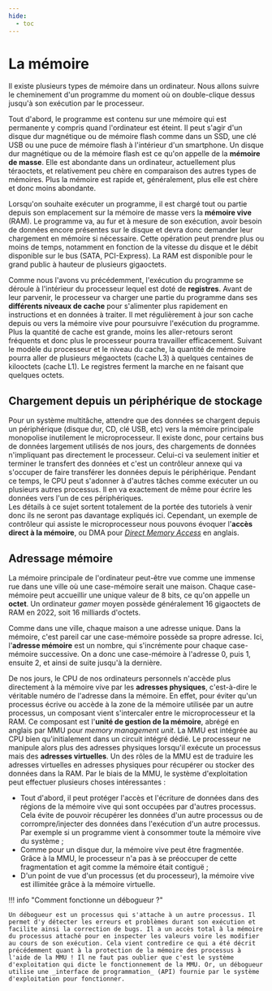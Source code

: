 ```yaml
---
hide:
  - toc
---
```


# La mémoire
Il existe plusieurs types de mémoire dans un ordinateur. Nous allons suivre le cheminement d'un programme du moment où on double-clique dessus jusqu'à son exécution par le processeur.

Tout d'abord, le programme est contenu sur une mémoire qui est permanente y compris quand l'ordinateur est éteint. Il peut s'agir d'un disque dur magnétique ou de mémoire flash comme dans un SSD, une clé USB ou une puce de mémoire flash à l'intérieur d'un smartphone. Un disque dur magnétique ou de la mémoire flash est ce qu'on appelle de la **mémoire de masse**. Elle est abondante dans un ordinateur, actuellement plus téraoctets, et relativement peu chère en comparaison des autres types de mémoires. Plus la mémoire est rapide et, généralement, plus elle est chère et donc moins abondante.

Lorsqu'on souhaite exécuter un programme, il est chargé tout ou partie depuis son emplacement sur la mémoire de masse vers la **mémoire vive** (RAM). Le programme va, au fur et à mesure de son exécution, avoir besoin de données encore présentes sur le disque et devra donc demander leur chargement en mémoire si nécessaire. Cette opération peut prendre plus ou moins de temps, notamment en fonction de la vitesse du disque et le débit disponible sur le bus (SATA, PCI-Express). La RAM est disponible pour le grand public à hauteur de plusieurs gigaoctets.

Comme nous l'avons vu précédemment, l'exécution du programme se déroule à l'intérieur du processeur lequel est doté de **registres**. Avant de leur parvenir, le processeur va charger une partie du programme dans ses **différents niveaux de cache** pour s'alimenter plus rapidement en instructions et en données à traiter. Il met régulièrement à jour son cache depuis ou vers la mémoire vive pour poursuivre l'exécution du programme. Plus la quantité de cache est grande, moins les aller-retours seront fréquents et donc plus le processeur pourra travailler efficacement. Suivant le modèle du processeur et le niveau du cache, la quantité de mémoire pourra aller de plusieurs mégaoctets (cache L3) à quelques centaines de kilooctets (cache L1). Le registres ferment la marche en ne faisant que quelques octets.

## Chargement depuis un périphérique de stockage
Pour un système multitâche, attendre que des données se chargent depuis un périphérique (disque dur, CD, clé USB, etc) vers la mémoire principale monopolise inutilement le microprocesseur. Il existe donc, pour certains bus de données largement utilisés de nos jours, des chargements de données n'impliquant pas directement le processeur. Celui-ci va seulement initier et terminer le transfert des données et c'est un contrôleur annexe qui va s'occuper de faire transférer les données depuis le périphérique. Pendant ce temps, le CPU peut s'adonner à d'autres tâches comme exécuter un ou plusieurs autres processus. Il en va exactement de même pour écrire les données vers l'un de ces périphériques.<br/>
Les détails à ce sujet sortent totalement de la portée des tutoriels à venir donc ils ne seront pas davantage expliqués ici. Cependant, un exemple de contrôleur qui assiste le microprocesseur nous pouvons évoquer l'**accès direct à la mémoire**, ou DMA pour [_Direct Memory Access_](https://fr.wikipedia.org/wiki/Acc%C3%A8s_direct_%C3%A0_la_m%C3%A9moire) en anglais.

## Adressage mémoire
La mémoire principale de l'ordinateur peut-être vue comme une immense rue dans une ville où une case-mémoire serait une maison. Chaque case-mémoire peut accueillir une unique valeur de 8 bits, ce qu'on appelle un **octet**. Un ordinateur _gamer_ moyen possède généralement 16 gigaoctets de RAM en 2022, soit 16 milliards d'octets.

Comme dans une ville, chaque maison a une adresse unique. Dans la mémoire, c'est pareil car une case-mémoire possède sa propre adresse. Ici, l'**adresse mémoire** est un nombre, qui s'incrémente pour chaque case-mémoire successive. On a donc une case-mémoire à l'adresse 0, puis 1, ensuite 2, et ainsi de suite jusqu'à la dernière.

De nos jours, le CPU de nos ordinateurs personnels n'accède plus directement à la mémoire vive par les **adresses physiques**, c'est-à-dire le véritable numéro de l'adresse dans la mémoire. En effet, pour éviter qu'un processus écrive ou accède à la zone de la mémoire utilisée par un autre processus, un composant vient s'intercaler entre le microprocesseur et la RAM. Ce composant est l'**unité de gestion de la mémoire**, abrégé en anglais par MMU pour _memory management unit_. La MMU est intégrée au CPU bien qu'initialement dans un circuit intégré dédié.
Le processeur ne manipule alors plus des adresses physiques lorsqu'il exécute un processus mais des **adresses virtuelles**. Un des rôles de la MMU est de traduire les adresses virtuelles en adresses physiques pour récupérer ou stocker des données dans la RAM. Par le biais de la MMU, le système d'exploitation peut effectuer plusieurs choses intéressantes :

* Tout d'abord, il peut protéger l'accès et l'écriture de données dans des régions de la mémoire vive qui sont occupées par d'autres processus. Cela évite de pouvoir récupérer les données d'un autre processus ou de corrompre/injecter des données dans l'exécution d'un autre processus. Par exemple si un programme vient à consommer toute la mémoire vive du système ;
* Comme pour un disque dur, la mémoire vive peut être fragmentée. Grâce à la MMU, le processeur n'a pas à se préoccuper de cette fragmentation et agit comme la mémoire était contiguë ;
* D'un point de vue d'un processus (et du processeur), la mémoire vive est illimitée grâce à la mémoire virtuelle.

!!! info "Comment fonctionne un débogueur ?"

    Un débogueur est un processus qui s'attache à un autre processus. Il permet d'y détecter les erreurs et problèmes durant son exécution et facilite ainsi la correction de bugs. Il a un accès total à la mémoire du processus attaché pour en inspecter les valeurs voire les modifier au cours de son exécution. Cela vient contredire ce qui a été décrit précédemment quant à la protection de la mémoire des processus à l'aide de la MMU ! Il ne faut pas oublier que c'est le système d'exploitation qui dicte le fonctionnement de la MMU. Or, un débogueur utilise une _interface de programmation_ (API) fournie par le système d'exploitation pour fonctionner.
